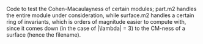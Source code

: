 Code to test the Cohen-Macaulayness of certain modules; part.m2 handles the entire module under consideration, while surface.m2 handles a certain ring of invariants, which is orders of magnitude easier to compute with, since it comes down (in the case of |\lambda| = 3) to the CM-ness of a surface (hence the filename).